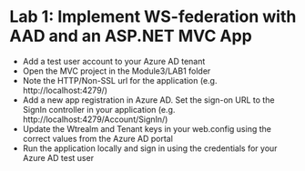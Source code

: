 # Lab 1: Implement WS-federation with AAD and an ASP.NET MVC App

* Add a test user account to your Azure AD tenant
* Open the MVC project in the Module3/LAB1 folder
* Note the HTTP/Non-SSL url for the application (e.g. http://localhost:4279/)
* Add a new app registration in Azure AD. Set the sign-on URL to the SignIn controller in your application (e.g. http://localhost:4279/Account/SignIn/)
* Update the Wtrealm and Tenant keys in your web.config using the correct values from the Azure AD portal
* Run the application locally and sign in using the credentials for your Azure AD test user
